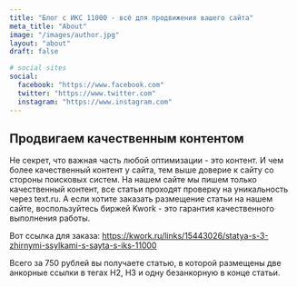 ```yaml
---
title: "Блог с ИКС 11000 - всё для продвижения вашего сайта"
meta_title: "About"
image: "/images/author.jpg"
layout: "about"
draft: false

# social sites
social:
  facebook: "https://www.facebook.com"
  twitter: "https://www.twitter.com"
  instagram: "https://www.instagram.com"
---
```


## Продвигаем качественным контентом

Не секрет, что важная часть любой оптимизации - это контент. И чем более качественный контент у сайта, тем выше доверие к сайту со стороны поисковых систем. На нашем сайте мы пишем только качественный контент, все статьи проходят проверку на уникальность через text.ru. А если хотите заказать размещение статьи на нашем сайте, воспользуйтесь биржей Kwork - это гарантия качественного выполнения работы.

Вот ссылка для заказа: https://kwork.ru/links/15443026/statya-s-3-zhirnymi-ssylkami-s-sayta-s-iks-11000

Всего за 750 рублей вы получаете статью, в которой размещены две анкорные ссылки в тегах H2, H3 и одну безанкорную в конце статьи.
